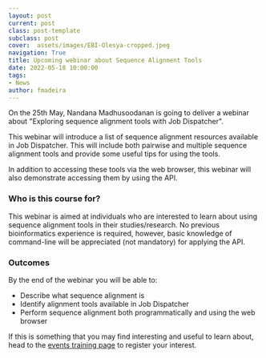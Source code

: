 ```yaml
---
layout: post
current: post
class: post-template
subclass: post
cover:  assets/images/EBI-Olesya-cropped.jpeg
navigation: True
title: Upcoming webinar about Sequence Alignment Tools
date: 2022-05-18 10:00:00
tags: 
- News
author: fmadeira
---
```


On the 25th May, Nandana Madhusoodanan is going to deliver a webinar about "Exploring sequence alignment tools with Job Dispatcher". 

This webinar will introduce a list of sequence alignment resources available in Job Dispatcher. This will include both pairwise and multiple sequence alignment tools and provide some useful tips for using the tools.

In addition to accessing these tools via the web browser, this webinar will also demonstrate accessing them by using the API.

### Who is this course for?
This webinar is aimed at individuals who are interested to learn about using sequence alignment tools in their studies/research. No previous bioinformatics experience is required, however, basic knowledge of command-line will be appreciated (not mandatory) for applying the API.

### Outcomes
By the end of the webinar you will be able to:

* Describe what sequence alignment is
* Identify alignment tools available in Job Dispatcher 
* Perform sequence alignment both programmatically and using the web browser

If this is something that you may find interesting and useful to learn about, head to the 
[events training page](https://www.ebi.ac.uk/training/events/exploring-sequence-alignment-tools-job-dispatcher/) to register your interest.